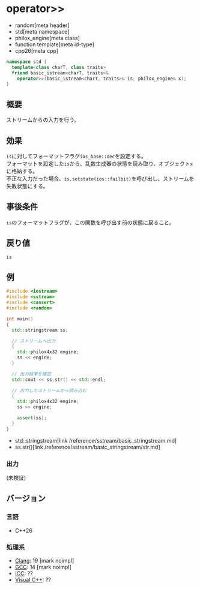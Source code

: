 # operator>>
* random[meta header]
* std[meta namespace]
* philox_engine[meta class]
* function template[meta id-type]
* cpp26[meta cpp]

```cpp
namespace std {
  template<class charT, class traits>
  friend basic_istream<charT, traits>&
    operator>>(basic_istream<charT, traits>& is, philox_engine& x);
}
```

## 概要
ストリームからの入力を行う。


## 効果
`is`に対してフォーマットフラグ`ios_base::dec`を設定する。  
フォーマットを設定した`is`から、乱数生成器の状態を読み取り、オブジェクト`x`に格納する。  
不正な入力だった場合、`is.setstate(ios::failbit)`を呼び出し、ストリームを失敗状態にする。


## 事後条件
`is`のフォーマットフラグが、この関数を呼び出す前の状態に戻ること。


## 戻り値
`is`


## 例
```cpp example
#include <iostream>
#include <sstream>
#include <cassert>
#include <random>

int main()
{
  std::stringstream ss;

  // ストリームへ出力
  {
    std::philox4x32 engine;
    ss << engine;
  }

  // 出力結果を確認
  std::cout << ss.str() << std::endl;

  // 出力したストリームから読み込む
  {
    std::philox4x32 engine;
    ss >> engine;

    assert(ss);
  }
}
```
* std::stringstream[link /reference/sstream/basic_stringstream.md]
* ss.str()[link /reference/sstream/basic_stringstream/str.md]

### 出力
(未検証)

## バージョン
### 言語
- C++26

### 処理系
- [Clang](/implementation.md#clang): 19 [mark noimpl]
- [GCC](/implementation.md#gcc): 14 [mark noimpl]
- [ICC](/implementation.md#icc): ??
- [Visual C++](/implementation.md#visual_cpp): ??

